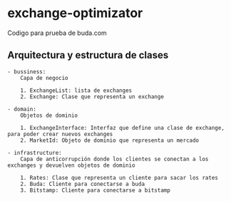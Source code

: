 # exchange-optimizator

Codigo para prueba de buda.com

## Arquitectura y estructura de clases
    
   
    - bussiness: 
        Capa de negocio

        1. ExchangeList: lista de exchanges
        2. Exchange: Clase que representa un exchange

    - domain: 
        Objetos de dominio

        1. ExchangeInterface: Interfaz que define una clase de exchange, para poder crear nuevos exchanges
        2. MarketId: Objeto de dominio que representa un mercado

    - infrastructure: 
        Capa de anticorrupción donde los clientes se conectan a los exchanges y devuelven objetos de dominio

        1. Rates: Clase que representa un cliente para sacar los rates
        2. Buda: Cliente para conectarse a buda
        3. Bitstamp: Cliente para conectarse a bitstamp
